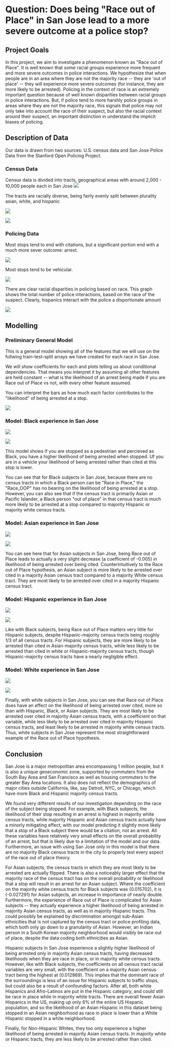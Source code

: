 # Question: Does being "Race out of Place" in San Jose lead to a more severe outcome at a police stop? 

## Project Goals
In this project, we aim to investigate a phenomenon known as "Race out of Place". It is well known that some racial groups experience more frequent and more severe outcomes in police interactions. We hypothesize that when people are in an area where they are not the majority race -- they are 'out of place' -- they will experience more severe outcomes (for instance, they are more likely to be arrested). Policing in the context of race is an extremely important question because of well known disparities between racial groups in police interactions. But, if police tend to more harshly police groups in areas where they are not the majority race, this signals that police may not only take into account the race of their suspect, but also the racial context around their suspect, an important distinction in understand the implicit biases of policing.

## Description of Data
Our data is drawn from two sources: U.S. census data and San Jose Police Data from the Stanford Open Policing Project.

### Census Data
Census data is divided into tracts, geographical areas with around 2,000 - 10,000 people each in San Jose
![](sj-cencus-by-pop.png)

The tracts are racially diverse, being fairly evenly split between plurality asian, white, and hispanic

![](sj-most-common-geo.png)

![](sj-most-common-race.png)

### Policing Data
Most stops tend to end with citations, but a significant portion end with a much more sever outcome: arrest.

![](sj-outcomes.png)

Most stops tend to be vehicular.

![](sj-stops-by-race-tbl.png)

There are clear racial disparities in policing based on race. This graph shows the total number of police interactions, based on the race of the suspect. Clearly, hispanics interact with the police a disportionate amount

![](sj-stops-by-race.png)

## Modelling

### Preliminary General Model
This is a general model showing all of the features that we will use on the follwing train-test-split arrays we have created for each race in San Jose.

We will show coefficients for each and plots telling us about conditional dependencies. That means you interpret it by assuming all other features are held constant -- what is the likelihood of an arrest being made if you are Race out of Place vs not, with every other feature assumed.

You can interpret the bars as how much each factor contributes to the "likelihood" of being arrested at a stop.

![](general-feature-model.png)

### Model: Black experience in San Jose
![](feature-coef-black.png)

![](feature-model-black.png)

This model shows if you are stopped as a pedestrian and percieved as Black, you have a higher likelihood of being arrested when stopped. Uf you are in a vehicle your likelihood of being arrested rather than cited at this stop is lower.

You can see that for Black subjects in San Jose, because there are no census tracts in which a Black person can be "Race in Place," the "Race_OOP" has no bearing on the likelihood of being arrested at a stop. However, you can also see that if the census tract is primarily Asian or Pacific Islander, a Black person "out of place" in that census tract is much more likely to be arrested at a stop compared to majority Hispanic or majority white census tracts.

### Model: Asian experience in San Jose
![](feature-coef-asian.png)

![](feature-model-asian.png)

You can see here that for Asian subjects in San Jose, being Race out of Place leads to actually a very slight decrease (a coefficient of -0.005) in likelihood of being arrested over being cited. Counterintuitively to the Race out of Place hypothesis, an Asian subject is more likely to be arrested over cited in a majority Asian census tract compared to a majority White census tract. They are most likely to be arrested over cited in a majority Hispanic census tract.

### Model: Hispanic experience in San Jose
![](feature-coef-hispanic.png)

![](feature-model-hispanic.png)

Like with Black subjects, being Race out of Place matters very little for Hispanic subjects, despite Hispanic-majority census tracts being roughly 1/3 of all census tracts. For Hispanic subjects, they are more likely to be arrested than cited in Asian-majority census tracts, while less likely to be arrested than cited in white or Hispanic-majority census tracts, though Hispanic-majority census tracts have a nearly negligible effect.

### Model: White experience in San Jose
![](feature-coef-white.png)

![](feature-model-white.png)

Finally, with white subjects in San Jose, you can see that Race out of Place does have an effect on the likelihood of being arrested over cited, more so than with Hispanic, Black, or Asian subjects. They are most likely to be arrested over cited in majority Asian census tracts, with a coefficient on that variable, while less likely to be arrested over cited in majority Hispanic census tracts, and least likely to be arrested in majority white census tracts. Thus, white subjects in San Jose represent the most straightforward example of the Race out of Place hypothesis.

## Conclusion
San Jose is a major metropolitan area encompassing 1 million people, but it is also a unique geoeconomic zone, supported by commuters from the South Bay Area and San Francisco as well as housing commuters to the greater Bay Area locations. It also does not reflect the demographics of major cities outside California, like, say Detroit, NYC, or Chicago, which have more Black and Hispanic majority census tracts.

We found very different results of our investigation depending on the race of the subject being stopped. For example, with Black subjects, the likelihood of their stop resulting in an arrest is highest in majority white census tracts, while majority Hispanic and Asian census tracts actually have a minorly mitigating effect, with our model predicting it slightly more likely that a stop of a Black subject there would be a citation, not an arrest. All these variables have relatively very small effects on the overall probability of an arrest, but that is likely due to a limitation of the model and our data. Furthermore, an issue with using San Jose only in this model is that there are no majority Black census tracts in the city to properly test every aspect of the race out of place theory.

For Asian subjects, the census tracts in which they are most likely to be arrested are actually flipped. There is also a noticeably larger effect that the majority race of the census tract has on the overall probability or likelihood that a stop will result in an arrest for an Asian subject. Where the coefficient on the majority white census tracts for Black subjects was (0.015702), it is (-0.027291) for Asian subjects, an increase in importance of nearly double. Furthermore, the experience of Race out of Place is complicated for Asian subjects -- they actually experience a higher likelihood of being arrested in majority Asian census tracts, as well as in majority Hispanic tracts. This could possibly be explained by discrimination amongst sub-Asian ethnicities that is not captured by the census tract or police profiling data, which both only go down to a granularity of Asian. However, an Indian person in a South Korean majority neighborhood would visibly be race out of place, despite the data coding both ethnicities as Asian.

Hispanic subjects in San Jose experience a slightly higher likelihood of being arrested only in majority Asian census tracts, having decreased likelihoods when they are race in place, or in majority white census tracts. However, like with Black subjects, the coefficients on all census tract racial variables are very small, with the coefficient on a majority Asian census tract being the highest at (0.012869). This implies that the dominant race of the surroundings is less of an issue for Hispanic subjects to traffic stops, but could also be a result of confounding factors. After all, both white Hispanics and Afro-Latinos are put in the Hispanic category, and could still be race in place while in majority white tracts. There are overall fewer Asian Hispanics in the US, making up only 6% of the entire US Hispanic population, and so the likelihood of an Asian Hispanic in this dataset being stopped in an Asian neighborhood as race in place is lower than a White Hispanic stopped in a white neighborhood.

Finally, for Non-Hispanic Whites, they too only experience a higher likelihood of being arrested in majority Asian census tracts. In majority white or Hispanic tracts, they are less likely to be arrested rather than cited.

